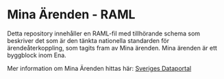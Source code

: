 # Mina Ärenden - RAML

Detta repository innehåller en RAML-fil med tillhörande schema som beskriver det som är den tänkta nationella standarden för ärendeåterkoppling, som tagits fram av Mina ärenden. Mina ärenden är ett byggblock inom Ena.

Mer information om Mina Ärenden hittas här: [Sveriges Dataportal](https://www.dataportal.se/en/datasets/6_71657/mina-arenden#ref=?p=1&q=mina%20%C3%A4renden&s=2&t=20&f=&rt=dataset%24esterms_IndependentDataService%24esterms_ServedByDataService&c=false)